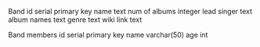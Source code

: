 Band
	id serial primary key
	name text
	num of albums integer
	lead singer text
	album names text
	genre text
	wiki link text

Band members
	id serial primary key
	name varchar(50)
	age int
